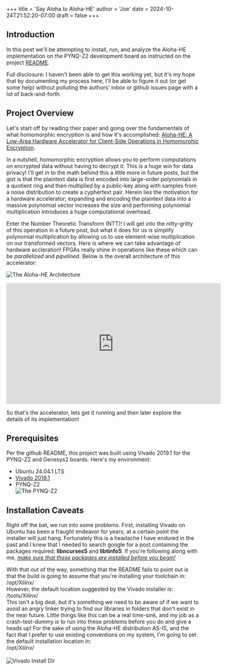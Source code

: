 +++
title = 'Say Aloha to Aloha-HE'
author = 'Joe'
date = 2024-10-24T21:52:20-07:00
draft = false
+++

## Introduction

In this post we'll be attempting to install, run, and analyze the Aloha-HE implementation on the PYNQ-Z2 development board as instructed on the project [README](https://github.com/flokrieger/Aloha-HE).

Full disclosure: I haven't been able to get this working yet, but it's my hope that by documenting my process here, I'll be able to figure it out (or get some help) without polluting the authors' inbox or github issues page with a lot of back-and-forth.

## Project Overview
Let's start off by reading their paper and going over the fundamentals of what homomorphic encryption is and how it's accomplished: [Aloha-HE: A Low-Area Hardware Accelerator for Client-Side Operations in Homomorphic Encryption](https://eprint.iacr.org/2023/1736).

In a nutshell, homomorphic encryption allows you to perform computations on encrypted data without having to decrypt it.
This is a huge win for data privacy! I'll get in to the math behind this a little more in future posts, but the gist is that the plaintext data is first encoded into large-order polynomials in a quotient ring and then multiplied by a public-key along with samples from a noise distribution to create a cyphertext pair. Herein lies the motivation for a hardware accelerator; expanding and encoding the plaintext data into a massive polynomial vector increases the size and performing polynomial multiplication introduces a huge computational overhead.

Enter the Number Theoretic Transform (NTT)! I will get into the nitty-gritty of this operation in a future post, but what it does for us is simplify polynomial multiplication by allowing us to use element-wise multiplication on our transformed vectors. Here is where we can take advantage of hardware accleration! FPGAs really shine in operations like these which can be *parallelized* and *pipelined*. Below is the overall architecture of this accelerator:

![The Aloha-HE Architecture](/aloha-he-architecture.PNG)

<iframe width="560" height="315" src="https://www.youtube.com/embed/Au-IJVezyzw?si=rIyFNYqeEwrSAT3Z" title="YouTube video player" frameborder="0" allow="accelerometer; autoplay; clipboard-write; encrypted-media; gyroscope; picture-in-picture; web-share" referrerpolicy="strict-origin-when-cross-origin" allowfullscreen></iframe>

So that's the accelerator, lets get it running and then later explore the details of its implementation!

## Prerequisites
Per the github README, this project was built using Vivado 2019.1 for the PYNQ-Z2 and Genesys2 boards.
Here's my environment:
- Ubuntu 24.04.1 LTS
- [Vivado 2019.1](https://www.xilinx.com/member/forms/download/xef-vivado.html?filename=Xilinx_Vivado_SDK_2019.1_0524_1430.tar.gz)
- PYNQ-Z2 \
![The PYNQ-Z2](/PYNQZ2.jpeg)

## Installation Caveats

Right off the bat, we run into some problems. First, installing Vivado on Ubuntu has been a fraught endeavor for years; at a certain point the installer will just hang. Fortunately this is a headache I have endured in the past and I knew that I needed to search google for a post containing the packages required: **libncurses5** and **libtinfo5**. If you're following along with me, <u>*make sure that these packages are installed before you begin!*</u>

With that out of the way, something that the README fails to point out is that the build is going to assume that you're installing your toolchain in: \
/opt/Xilinx/ \
However, the default location suggested by the Vivado installer is: \
/tools/Xilinx/ \
This isn't a big deal, but it's something we need to be aware of if we want to avoid an angry linker trying to find our libraries in folders that don't exist in the near future. Little things like this can be a real time-sink, and my job as a crash-test-dummy is to run into these problems before you do and give a heads up! For the sake of using the Aloha-HE distribution AS-IS, and the fact that I prefer to use existing conventions on my system, I'm going to set the default installation location in: \
/opt/Xilinx/ \
\
![Vivado Install Dir](/vivado_install.png)
